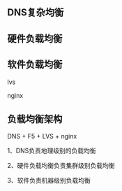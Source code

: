 ## DNS复杂均衡

## 硬件负载均衡

## 软件负载均衡

lvs

nginx



## 负载均衡架构

DNS + F5 + LVS + nginx



1、DNS负责地理级别的负载均衡

2、硬件负载均衡负责集群级别负载均衡

3、软件负责机器级别负载均衡